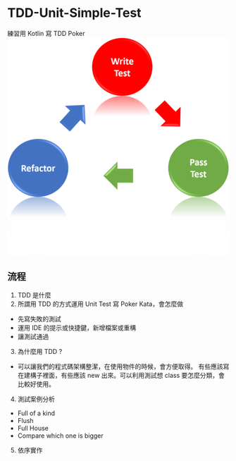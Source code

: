 # TDD-Unit-Simple-Test
練習用 Kotlin 寫 TDD Poker
![image](https://github.com/wayne900204/TDD-Unit-Test-Poker/blob/main/TDD.png)
## 流程
1. TDD 是什麼
2. 所謂用 TDD 的方式運用 Unit Test 寫 Poker Kata，會怎麼做
 - 先寫失敗的測試
 - 運用 IDE 的提示或快捷鍵，新增檔案或重構
 - 讓測試通過
3. 為什麼用 TDD ?
 - 可以讓我們的程式碼架構整潔，在使用物件的時候，會方便取得。
 有些應該寫在建構子裡面，有些應該 new 出來。可以利用測試想 class 要怎麼分類，會比較好使用。
4. 測試案例分析
 - Full of a kind
 - Flush
 - Full House
 - Compare which one is bigger
5. 依序實作
